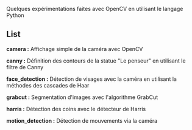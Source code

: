 Quelques expérimentations faites avec OpenCV en utilisant le langage Python

## List

**camera :** Affichage simple de la caméra avec OpenCV

**canny :** Définition des contours de la statue "Le penseur" en utilisant le filtre de Canny

**face_detection :** Détection de visages avec la caméra en utilisant la méthodes des cascades de Haar

**grabcut :** Segmentation d'images avec l'algorithme GrabCut

**harris :** Détection des coins avec le détecteur de Harris

**motion_detection :** Détection de mouvements via la caméra